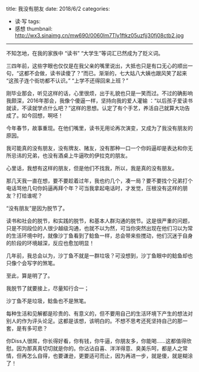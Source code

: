 title: 我没有朋友
date: 2018/6/2
categories:
- 读·写
tags:
- 感想
thumbnail: http://wx3.sinaimg.cn/mw690/0060lm7Tly1ftkz05uzfjj30fj08ctb2.jpg
---
不知怎地，在我的家族中 “读书” “大学生”等词汇已然成为了贬义词。

三四年前，这些字眼也仅仅是在我父亲的嘴里说出，大抵也只是有口无心的顺出一句，“这都不会做，读书读傻了？”而已。<!-- more -->渐渐的，七大姑八大姨也跟风笑了起来 “这孩子连个街坊都不认识。” “上学不还得回来上班？”

刚毕业那会，听见这样的话，心里很烦，出于礼貌也只是一笑而过。不过的确影响我颇深，2016年那会，我像个傻逼一样，坚持向我的爱人灌输 ：“以后孩子爱读书就读，不读就学点什么吧？”这样的思想。认定了有个手艺，养活自己就算大功告成了。如今回想，啊呸！

今年春节，故事重现。在他们嘴里，读书无用论再次演变，又成为了我没有朋友的原因。

我可能真的没有朋友，没有牌友、赌友，没有那种一口一个你妈逼却是表达和你无所忌讳的兄弟，也没有酒桌上牛逼吹的伊拉克的朋友。

心里话，我想有这样的朋友，但是他们不找我，所以，我是真的没有朋友。

那几天我一直在想，要不要趁着过年，我也约几个，凑一局？要不要找个兄弟打个电话骂他几句你妈逼再拜个年？可当我拿起电话时，才发觉，压根没有这样的朋友？打给谁呢？

“没有朋友”是因为脱节了。

读书和社会的脱节，和实践的脱节，和基本人群沟通的脱节。这是很严重的问题，只是不同段位的人很少越级沟通，也就不以为然，可当你突然出现在他们习以为常的生活环境中时，就像沙丁鱼看到了鲶鱼一样，总会带来些搅动，他们沉迷于自身的阶段的环境越深，反应也愈加明显！

几年前，我总会以为，沙丁鱼不就是一群垃圾？可没想到，沙丁鱼眼中的鲶鱼却也只像个会写字的煞笔。

至此，算是明了了。

我脱节了就要接上，尽量知行合一；

沙丁鱼不是垃圾，鲶鱼也不是煞笔。

每种生活和见解都是珍贵的、有意义的，但不要用自己的生活环境下产生的想法对别人的作为评头论足。这都是该想，该明白的。不想不思考还死坚持自己的那一套，是有多可悲？

你Diss人很屌，你长得好看，你有钱，你牛逼，你朋友多，你能喝......这都值得欣慰。因为那真真切切就是你的。你沾沾自喜、洋洋得意、臭美乐呵，都是人之常情，但再怎么自得，也要谦逊，更要适可而止，因为再进一步，就是傻，就是糊涂了！
